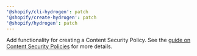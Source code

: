 ```yaml
---
'@shopify/cli-hydrogen': patch
'@shopify/create-hydrogen': patch
'@shopify/hydrogen': patch
---
```


Add functionality for creating a Content Security Policy. See the [guide on Content Security Policies](https://shopify.dev/docs/custom-storefronts/hydrogen/content-security-policy) for more details.
